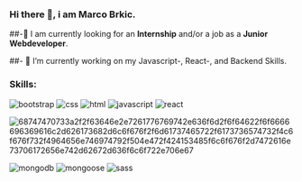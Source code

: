 ### Hi there 👋, i am Marco Brkic.

##-👯 I am currently looking for an **Internship** and/or a job as a **Junior Webdeveloper**.

##- 🔭 I’m currently working on my Javascript-, React-, and Backend Skills. 


### Skills:

 ![bootstrap](https://github.com/marcobrkic/marcobrkic/assets/106072451/480c4f3f-9f58-4d50-9642-14d25b964562) ![css](https://github.com/marcobrkic/marcobrkic/assets/106072451/c813823a-d2d1-4038-92bb-d1598c6bbc82) 
![html](https://github.com/marcobrkic/marcobrkic/assets/106072451/645ba134-0454-4a8f-a011-0e9a9b4e0f43) ![javascript](https://github.com/marcobrkic/marcobrkic/assets/106072451/f4c55da0-d1f6-4c2b-8e47-4c4b61ab9749) 
![react](https://github.com/marcobrkic/marcobrkic/assets/106072451/454f8a3f-1e9d-447b-843d-c54e920004ac)

![68747470733a2f2f63646e2e7261776769742e636f6d2f6f64622f6f6666696369616c2d626173682d6c6f676f2f6d61737465722f6173736574732f4c6f676f732f4964656e746974792f504e472f424153485f6c6f676f2d7472616e73706172656e742d62672d636f6c6f722e706e67](https://github.com/marcobrkic/marcobrkic/assets/106072451/98ef1266-a919-4fb6-a7ae-96717071defe)

![mongodb](https://github.com/marcobrkic/marcobrkic/assets/106072451/4838709f-aaa2-48af-a9b7-7bdc1ddd0532)
![mongoose](https://github.com/marcobrkic/marcobrkic/assets/106072451/dce3023f-0cda-4c22-bcbe-ef17ea7c2f23)
![sass](https://github.com/marcobrkic/marcobrkic/assets/106072451/45422284-73e0-4062-8fec-69945816c43f)


<!--
**marcobrkic/marcobrkic** is a ✨ _special_ ✨ repository because its `README.md` (this file) appears on your GitHub profile.

Here are some ideas to get you started:

- 🔭 I’m currently working on ...
- 🌱 I’m currently learning ...
- 👯 I’m looking to collaborate on ... 
- 🤔 I’m looking for help with ...
- 💬 Ask me about ...
- 📫 How to reach me: ...
- 😄 Pronouns: ...
- ⚡ Fun fact: ...
-->
